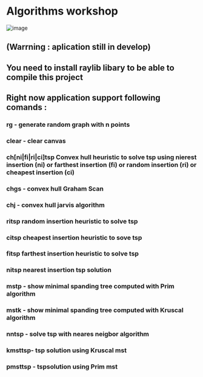 # Algorithms workshop 
![image](https://github.com/Chemberlein/algorithms_workshop/assets/18319686/c6599f90-816e-40ea-94cc-bb9140178ffa)
## (Warrning : aplication still in develop)
## You need to install raylib libary to be able to compile this project
## Right now application support following comands :
###	rg <n> - generate random graph with n points
###	clear - clear canvas
###	ch[ni|fi|ri|ci]tsp Convex hull heuristic to solve tsp using nierest insertion (ni) or farthest insertion (fi) or random insertion (ri) or cheapest insertion (ci)
###	chgs - convex hull Graham Scan
###	chj - convex hull jarvis algorithm
###	ritsp random insertion heuristic to solve tsp
###	citsp cheapest insertion heuristic to sove tsp
###	fitsp farthest insertion heuristic to solve tsp
###	nitsp nearest insertion tsp solution
###	mstp - show minimal spanding tree computed with Prim algorithm
###	mstk - show minimal spanding tree computed with Kruscal algorithm
###	nntsp - solve tsp with neares neigbor algorithm
###	kmsttsp- tsp solution using Kruscal mst
###	pmsttsp - tspsolution using Prim mst
